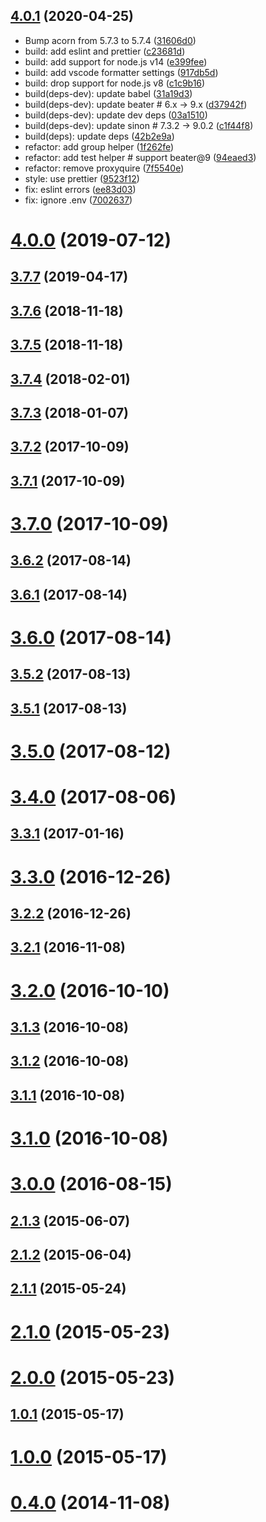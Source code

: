 ## [4.0.1](https://github.com/bouzuya/kraken/compare/v4.0.0...v4.0.1) (2020-04-25)

- Bump acorn from 5.7.3 to 5.7.4 ([31606d0](https://github.com/bouzuya/kraken/commit/31606d0))
- build: add eslint and prettier ([c23681d](https://github.com/bouzuya/kraken/commit/c23681d))
- build: add support for node.js v14 ([e399fee](https://github.com/bouzuya/kraken/commit/e399fee))
- build: add vscode formatter settings ([917db5d](https://github.com/bouzuya/kraken/commit/917db5d))
- build: drop support for node.js v8 ([c1c9b16](https://github.com/bouzuya/kraken/commit/c1c9b16))
- build(deps-dev): update babel ([31a19d3](https://github.com/bouzuya/kraken/commit/31a19d3))
- build(deps-dev): update beater # 6.x -> 9.x ([d37942f](https://github.com/bouzuya/kraken/commit/d37942f))
- build(deps-dev): update dev deps ([03a1510](https://github.com/bouzuya/kraken/commit/03a1510))
- build(deps-dev): update sinon # 7.3.2 -> 9.0.2 ([c1f44f8](https://github.com/bouzuya/kraken/commit/c1f44f8))
- build(deps): update deps ([42b2e9a](https://github.com/bouzuya/kraken/commit/42b2e9a))
- refactor: add group helper ([1f262fe](https://github.com/bouzuya/kraken/commit/1f262fe))
- refactor: add test helper # support beater@9 ([94eaed3](https://github.com/bouzuya/kraken/commit/94eaed3))
- refactor: remove proxyquire ([7f5540e](https://github.com/bouzuya/kraken/commit/7f5540e))
- style: use prettier ([9523f12](https://github.com/bouzuya/kraken/commit/9523f12))
- fix: eslint errors ([ee83d03](https://github.com/bouzuya/kraken/commit/ee83d03))
- fix: ignore .env ([7002637](https://github.com/bouzuya/kraken/commit/7002637))

# [4.0.0](https://github.com/bouzuya/kraken/compare/v3.7.7...v4.0.0) (2019-07-12)

## [3.7.7](https://github.com/bouzuya/kraken/compare/v3.7.6...v3.7.7) (2019-04-17)

## [3.7.6](https://github.com/bouzuya/kraken/compare/v3.7.5...v3.7.6) (2018-11-18)

## [3.7.5](https://github.com/bouzuya/kraken/compare/3.7.4...v3.7.5) (2018-11-18)

## [3.7.4](https://github.com/bouzuya/kraken/compare/3.7.3...3.7.4) (2018-02-01)

## [3.7.3](https://github.com/bouzuya/kraken/compare/3.7.2...3.7.3) (2018-01-07)

## [3.7.2](https://github.com/bouzuya/kraken/compare/3.7.1...3.7.2) (2017-10-09)

## [3.7.1](https://github.com/bouzuya/kraken/compare/3.7.0...3.7.1) (2017-10-09)

# [3.7.0](https://github.com/bouzuya/kraken/compare/3.6.2...3.7.0) (2017-10-09)

## [3.6.2](https://github.com/bouzuya/kraken/compare/3.6.1...3.6.2) (2017-08-14)

## [3.6.1](https://github.com/bouzuya/kraken/compare/3.6.0...3.6.1) (2017-08-14)

# [3.6.0](https://github.com/bouzuya/kraken/compare/3.5.2...3.6.0) (2017-08-14)

## [3.5.2](https://github.com/bouzuya/kraken/compare/3.5.1...3.5.2) (2017-08-13)

## [3.5.1](https://github.com/bouzuya/kraken/compare/3.5.0...3.5.1) (2017-08-13)

# [3.5.0](https://github.com/bouzuya/kraken/compare/3.4.0...3.5.0) (2017-08-12)

# [3.4.0](https://github.com/bouzuya/kraken/compare/3.3.1...3.4.0) (2017-08-06)

## [3.3.1](https://github.com/bouzuya/kraken/compare/3.3.0...3.3.1) (2017-01-16)

# [3.3.0](https://github.com/bouzuya/kraken/compare/3.2.2...3.3.0) (2016-12-26)

## [3.2.2](https://github.com/bouzuya/kraken/compare/3.2.1...3.2.2) (2016-12-26)

## [3.2.1](https://github.com/bouzuya/kraken/compare/3.2.0...3.2.1) (2016-11-08)

# [3.2.0](https://github.com/bouzuya/kraken/compare/3.1.3...3.2.0) (2016-10-10)

## [3.1.3](https://github.com/bouzuya/kraken/compare/3.1.2...3.1.3) (2016-10-08)

## [3.1.2](https://github.com/bouzuya/kraken/compare/3.1.1...3.1.2) (2016-10-08)

## [3.1.1](https://github.com/bouzuya/kraken/compare/3.1.0...3.1.1) (2016-10-08)

# [3.1.0](https://github.com/bouzuya/kraken/compare/3.0.0...3.1.0) (2016-10-08)

# [3.0.0](https://github.com/bouzuya/kraken/compare/2.1.3...3.0.0) (2016-08-15)

## [2.1.3](https://github.com/bouzuya/kraken/compare/2.1.2...2.1.3) (2015-06-07)

## [2.1.2](https://github.com/bouzuya/kraken/compare/2.1.1...2.1.2) (2015-06-04)

## [2.1.1](https://github.com/bouzuya/kraken/compare/2.1.0...2.1.1) (2015-05-24)

# [2.1.0](https://github.com/bouzuya/kraken/compare/2.0.0...2.1.0) (2015-05-23)

# [2.0.0](https://github.com/bouzuya/kraken/compare/1.0.1...2.0.0) (2015-05-23)

## [1.0.1](https://github.com/bouzuya/kraken/compare/1.0.0...1.0.1) (2015-05-17)

# [1.0.0](https://github.com/bouzuya/kraken/compare/0.4.0...1.0.0) (2015-05-17)

# [0.4.0](https://github.com/bouzuya/kraken/compare/0.3.1...0.4.0) (2014-11-08)
